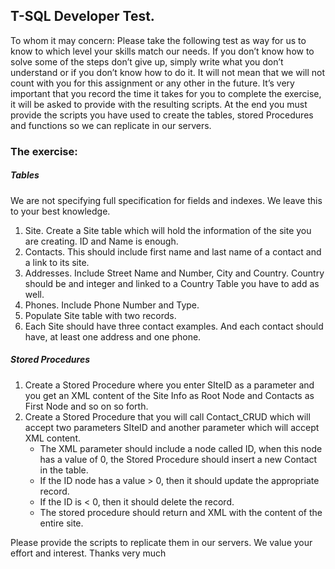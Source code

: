 ## T-SQL Developer Test.

To whom it may concern:
Please take the following test as way for us to know to which level your skills match our needs.
If you don’t know how to solve some of the steps don’t give up, simply write what you don’t
understand or if you don’t know how to do it. It will not mean that we will not count with you
for this assignment or any other in the future.
It’s very important that you record the time it takes for you to complete the exercise, it will be
asked to provide with the resulting scripts.
At the end you must provide the scripts you have used to create the tables, stored Procedures
and functions so we can replicate in our servers.

### The exercise:
##### Tables

We are not specifying full specification for fields and indexes. We leave this to your
best knowledge.
1. Site. Create a Site table which will hold the information of the site you are creating. ID
and Name is enough.
2. Contacts. This should include first name and last name of a contact and a link to its
site.
3. Addresses. Include Street Name and Number, City and Country. Country should be and
integer and linked to a Country Table you have to add as well.
4. Phones. Include Phone Number and Type.
5. Populate Site table with two records.
6. Each Site should have three contact examples. And each contact should have, at least
one address and one phone.

##### Stored Procedures

1. Create a Stored Procedure where you enter SIteID as a parameter and you get an XML
content of the Site Info as Root Node and Contacts as First Node and so on so forth.
2. Create a Stored Procedure that you will call Contact_CRUD which will accept two
parameters SIteID and another parameter which will accept XML content.
    * The XML parameter should include a node called ID, when this node has a
value of 0, the Stored Procedure should insert a new Contact in the table.
    * If the ID node has a value > 0, then it should update the appropriate record.
    * If the ID is < 0, then it should delete the record.
    * The stored procedure should return and XML with the content of the entire
site.

Please provide the scripts to replicate them in our servers. We value your effort and interest.
Thanks very much
